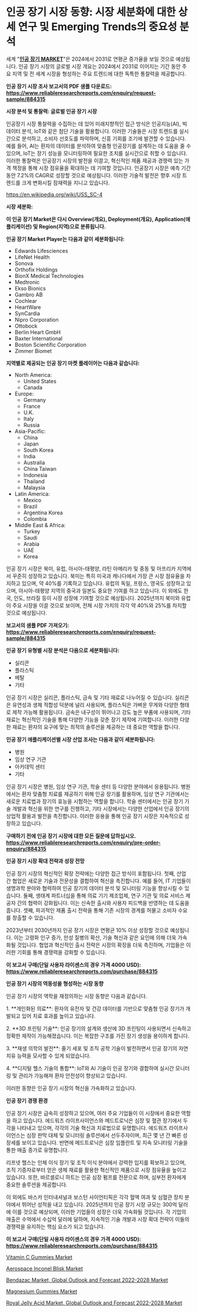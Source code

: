 <p><h1>인공 장기 시장 동향: 시장 세분화에 대한 상세 연구 및 Emerging Trends의 중요성 분석</h1></p><p>세계 "<strong><a href="https://www.reliableresearchreports.com/artificial-organs-r884315">인공 장기 MARKET</a></strong>"은 2024에서 2031로 연평균 증가율을 보일 것으로 예상됩니다. 인공 장기 시장의 글로벌 시장 개요는 2024에서 2031로 이어지는 기간 동안 주요 지역 및 전 세계 시장을 형성하는 주요 트렌드에 대한 독특한 통찰력을 제공합니다.</p>
<p><strong>인공 장기 시장 조사 보고서의 PDF 샘플 다운로드: <a href="https://www.reliableresearchreports.com/enquiry/request-sample/884315">https://www.reliableresearchreports.com/enquiry/request-sample/884315</a></strong></p>
<p><strong>시장 분석 및 통찰력: 글로벌 인공 장기 시장</strong></p>
<p><p>인공장기 시장 통찰력을 수집하는 데 있어 미래지향적인 접근 방식은 인공지능(AI), 빅데이터 분석, IoT와 같은 첨단 기술을 활용합니다. 이러한 기술들은 시장 트렌드를 실시간으로 분석하고, 소비자 선호도를 파악하며, 신흥 기회를 조기에 발견할 수 있습니다. 예를 들어, AI는 환자의 데이터를 분석하여 맞춤형 인공장기를 설계하는 데 도움을 줄 수 있으며, IoT는 장기 성능을 모니터링하여 필요한 조치를 실시간으로 취할 수 있습니다. 이러한 통찰력은 인공장기 시장의 발전을 이끌고, 혁신적인 제품 제공과 경쟁력 있는 가격 책정을 통해 시장 점유율을 확대하는 데 기여할 것입니다. 인공장기 시장은 예측 기간 동안 7.2%의 CAGR로 성장할 것으로 예상됩니다. 이러한 기술적 발전은 향후 시장 트렌드를 크게 변화시킬 잠재력을 지니고 있습니다.</p></p>
<p><a href="%7CAUTHORITHY_DOMAIN_URL%7C">https://en.wikipedia.org/wiki/USS_SC-4</a></p>
<p><strong>시장 세분화:</strong></p>
<p><strong>이 인공 장기 Market은 다시 Overview(개요), Deployment(개요), Application(애플리케이션) 및 Region(지역)으로 분류됩니다.</strong></p>
<p><strong>인공 장기 Market Player는 다음과 같이 세분화됩니다:</strong></p>
<p><ul><li>Edwards Lifesciences</li><li>LifeNet Health</li><li>Sonova</li><li>Orthofix Holdings</li><li>BionX Medical Technologies</li><li>Medtronic</li><li>Ekso Bionics</li><li>Gambro AB</li><li>Cochlear</li><li>HeartWare</li><li>SynCardia</li><li>Nipro Corporation</li><li>Ottobock</li><li>Berlin Heart GmbH</li><li>Baxter International</li><li>Boston Scientific Corporation</li><li>Zimmer Biomet</li></ul></p>
<p><strong>지역별로 제공되는 인공 장기 마켓 플레이어는 다음과 같습니다:</strong></p>
<p><ul>
    <li>
        North America:
        <ul>
            <li>United States</li>
            <li>Canada</li>
        </ul>
    </li>
    <li>
        Europe:
        <ul>
            <li>Germany</li>
            <li>France</li>
            <li>U.K.</li>
            <li>Italy</li>
            <li>Russia</li>
        </ul>
    </li>
    <li>
        Asia-Pacific:
        <ul>
            <li>China</li>
            <li>Japan</li>
            <li>South Korea</li>
            <li>India</li>
            <li>Australia</li>
            <li>China Taiwan</li>
            <li>Indonesia</li>
            <li>Thailand</li>
            <li>Malaysia</li>
        </ul>
    </li>
    <li>
        Latin America:
        <ul>
            <li>Mexico</li>
            <li>Brazil</li>
            <li>Argentina Korea</li>
            <li>Colombia</li>
        </ul>
    </li>
    <li>
        Middle East & Africa:
        <ul>
            <li>Turkey</li>
            <li>Saudi</li>
            <li>Arabia</li>
            <li>UAE</li>
            <li>Korea</li>
        </ul>
    </li>
    </ul></p>
<p><p>인공 장기 시장은 북미, 유럽, 아시아-태평양, 라틴 아메리카 및 중동 및 아프리카 지역에서 꾸준히 성장하고 있습니다. 북미는 특히 미국과 캐나다에서 가장 큰 시장 점유율을 차지하고 있으며, 약 40%를 기록하고 있습니다. 유럽의 독일, 프랑스, 영국도 성장하고 있으며, 아시아-태평양 지역의 중국과 일본도 중요한 기여를 하고 있습니다. 이 외에도 한국, 인도, 브라질 등이 시장 성장에 기여할 것으로 예상됩니다. 2025년까지 북미와 유럽이 주요 시장을 이끌 것으로 보이며, 전체 시장 가치의 각각 약 40%와 25%를 차지할 것으로 예상됩니다.</p></p>
<p><strong>보고서의 샘플 PDF 가져오기: <a href="https://www.reliableresearchreports.com/enquiry/request-sample/884315">https://www.reliableresearchreports.com/enquiry/request-sample/884315</a></strong></p>
<p><strong>인공 장기 유형별 시장 분석은 다음으로 세분화됩니다:</strong></p>
<p><ul><li>실리콘</li><li>플라스틱</li><li>메탈</li><li>기타</li></ul></p>
<p><p>인공 장기 시장은 실리콘, 플라스틱, 금속 및 기타 재료로 나누어질 수 있습니다. 실리콘은 유연성과 생체 적합성 덕분에 널리 사용되며, 플라스틱은 가벼운 무게와 다양한 형태로 제작 가능해 활용됩니다. 금속은 내구성이 뛰어나고 강도 높은 부품에 사용되며, 기타 재료는 혁신적인 기술을 통해 다양한 기능을 갖춘 장기 제작에 기여합니다. 이러한 다양한 재료는 환자의 요구에 맞는 최적의 솔루션을 제공하는 데 중요한 역할을 합니다.</p></p>
<p><strong>인공 장기 애플리케이션별 시장 산업 조사는 다음과 같이 세분화됩니다:</strong></p>
<p><ul><li>병원</li><li>임상 연구 기관</li><li>아카데믹 센터</li><li>기타</li></ul></p>
<p><p>인공 장기 시장은 병원, 임상 연구 기관, 학술 센터 등 다양한 분야에서 응용됩니다. 병원에서는 환자 맞춤형 치료를 제공하기 위해 인공 장기를 활용하며, 임상 연구 기관에서는 새로운 치료법과 장기의 효능을 시험하는 역할을 합니다. 학술 센터에서는 인공 장기 기술 개발과 혁신을 위한 연구를 진행하고, 기타 시장에서는 다양한 산업에서 인공 장기의 상업적 활용과 발전을 촉진합니다. 이러한 응용을 통해 인공 장기 시장은 지속적으로 성장하고 있습니다.</p></p>
<p><strong>구매하기 전에 인공 장기 시장에 대한 모든 질문에 답하십시오. <a href="https://www.reliableresearchreports.com/enquiry/pre-order-enquiry/884315">https://www.reliableresearchreports.com/enquiry/pre-order-enquiry/884315</a></strong></p>
<p><strong>인공 장기 시장 확대 전략과 성장 전망</strong></p>
<p><p>인공 장기 시장의 혁신적인 확장 전략에는 다양한 접근 방식이 포함됩니다. 첫째, 산업 간 협업은 새로운 기술과 전문성을 결합하여 혁신을 촉진합니다. 예를 들어, IT 기업들이 생명과학 분야와 협력하여 인공 장기의 데이터 분석 및 모니터링 기능을 향상시킬 수 있습니다. 둘째, 생태계 파트너십을 통해 의료 기기 제조업체, 연구 기관 및 의료 서비스 제공자 간의 협력이 강화됩니다. 이는 신속한 출시와 사용자 피드백을 반영하는 데 도움을 줍니다. 셋째, 파괴적인 제품 출시 전략을 통해 기존 시장의 경계를 허물고 소비자 수요를 창출할 수 있습니다. </p><p>2023년부터 2030년까지 인공 장기 시장은 연평균 10% 이상 성장할 것으로 예상됩니다. 이는 고령화 인구 증가, 만성 질병의 확산, 기술 혁신과 같은 요인에 의해 더욱 가속화될 것입니다. 협업과 혁신적인 출시 전략은 시장의 확장을 더욱 촉진하며, 기업들은 이러한 기회를 통해 경쟁력을 강화할 수 있습니다.</p></p>
<p><strong>이 보고서 구매(단일 사용자 라이센스의 경우 가격 4000 USD): <a href="https://www.reliableresearchreports.com/purchase/884315">https://www.reliableresearchreports.com/purchase/884315</a></strong></p>
<p><strong>인공 장기 시장의 역동성을 형성하는 시장 동향</strong></p>
<p><p>인공 장기 시장의 역학을 재정의하는 시장 동향은 다음과 같습니다.</p><p>1. **개인화된 의료**: 환자의 유전자 및 건강 데이터를 기반으로 맞춤형 인공 장기가 개발되고 있어 치료 효과를 높이고 있습니다.</p><p>2. **3D 프린팅 기술**: 인공 장기의 설계와 생산에 3D 프린팅이 사용되면서 신속하고 정확한 제작이 가능해졌습니다. 이는 복잡한 구조를 가진 장기 생성을 용이하게 합니다.</p><p>3. **재생 의학의 발전**: 줄기 세포 및 조직 공학 기술이 발전하면서 인공 장기의 자연 치유 능력을 모사할 수 있게 되었습니다.</p><p>4. **디지털 헬스 기술의 통합**: IoT와 AI 기술이 인공 장기와 결합하여 실시간 모니터링 및 관리가 가능해져 환자 안전성이 향상되고 있습니다.</p><p>이러한 동향은 인공 장기 시장의 혁신을 가속화하고 있습니다.</p></p>
<p><strong>인공 장기 경쟁 환경</strong></p>
<p><p>인공 장기 시장은 급속히 성장하고 있으며, 여러 주요 기업들이 이 시장에서 중요한 역할을 하고 있습니다. 에드워즈 라이프사이언스와 메드트로닉은 심장 및 혈관 장기에서 두각을 나타내고 있으며, 각각의 기술 혁신과 치료법으로 유명합니다. 에드워즈 라이프사이언스는 심장 판막 대체 및 모니터링 솔루션에서 선두주자이며, 최근 몇 년 간 빠른 성장세를 보이고 있습니다. 반면에 메드트로닉은 심장 임플란트 및 지속 모니터링 기술을 통한 매출 증가로 유명합니다.</p><p>리프넷 헬스는 인체 이식 장기 및 조직 이식 분야에서 강력한 입지를 확보하고 있으며, 조직 기증자로부터 얻은 생체 재료를 활용한 혁신적인 제품으로 시장 점유율을 높이고 있습니다. 또한, 바르셀로니 하트는 인공 심장 펌프를 전문으로 하며, 심부전 환자에게 중요한 솔루션을 제공합니다.</p><p>이 외에도 바스카 인터내셔널과 보스턴 사이언티픽은 각각 혈액 여과 및 심혈관 장치 분야에서 뛰어난 성적을 내고 있습니다. 2025년까지 인공 장기 시장 규모는 300억 달러에 이를 것으로 예상되며, 이러한 기업들의 성장은 더욱 가속화될 것입니다. 각 기업의 매출은 수억에서 수십억 달러에 달하며, 지속적인 기술 개발과 시장 확대 전략이 이들의 경쟁력을 유지하는 핵심 요소가 되고 있습니다.</p></p>
<p><strong>이 보고서 구매(단일 사용자 라이센스의 경우 가격 4000 USD): <a href="https://www.reliableresearchreports.com/purchase/884315">https://www.reliableresearchreports.com/purchase/884315</a></strong></p>
<p><p><a href="https://medium.com/@williambatz78/strategic-roadmap-to-success-global-vitamin-c-gummies-market-analysis-2024-2031-237c10dcaefc">Vitamin C Gummies Market</a></p><p><a href="https://issuu.com/reportprime-2/docs/aerospace-inconel-blisk-market-size_de84561703566f">Aerospace Inconel Blisk Market</a></p><p><a href="https://www.linkedin.com/pulse/exploring-bendazac-market-global-outlook-forecast-2022-2028-dynamics-d56ue?trackingId=QHDjshcwTKm9JYAxejZ0Tw%3D%3D">Bendazac Market, Global Outlook and Forecast 2022-2028 Market</a></p><p><a href="https://medium.com/@shanypaucek/strategic-roadmap-global-magnesium-gummies-market-insights-and-opportunities-2024-2031-347588434a33">Magnesium Gummies Market</a></p><p><a href="https://www.linkedin.com/pulse/global-royal-jelly-acid-market-outlook-forecast-2022-2028-cknxe?trackingId=RypH5TXfRaSRgP3cvQQtug%3D%3D">Royal Jelly Acid Market, Global Outlook and Forecast 2022-2028 Market</a></p></p>